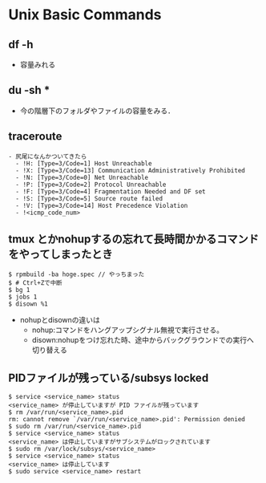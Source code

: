# Unix Basic Commands

## df -h
  - 容量みれる

## du -sh *
  - 今の階層下のフォルダやファイルの容量をみる．

## traceroute
```
- 尻尾になんかついてきたら
  - !H: [Type=3/Code=1] Host Unreachable 
  - !X: [Type=3/Code=13] Communication Administratively Prohibited
  - !N: [Type=3/Code=0] Net Unreachable
  - !P: [Type=3/Code=2] Protocol Unreachable
  - !F: [Type=3/Code=4] Fragmentation Needed and DF set
  - !S: [Type=3/Code=5] Source route failed
  - !V: [Type=3/Code=14] Host Precedence Violation
  - !<icmp_code_num>
```

## tmux とかnohupするの忘れて長時間かかるコマンドをやってしまったとき
```
$ rpmbuild -ba hoge.spec // やっちまった
$ # Ctrl+Zで中断
$ bg 1
$ jobs 1
$ disown %1
```
- nohupとdisownの違いは
  - nohup:コマンドをハングアップシグナル無視で実行させる。
  - disown:nohupをつけ忘れた時、途中からバックグラウンドでの実行へ切り替える

## PIDファイルが残っている/subsys locked
```
$ service <service_name> status
<service_name> が停止していますが PID ファイルが残っています
$ rm /var/run/<service_name>.pid
rm: cannot remove `/var/run/<service_name>.pid': Permission denied
$ sudo rm /var/run/<service_name>.pid
$ service <service_name> status
<service_name> は停止していますがサブシステムがロックされています
$ sudo rm /var/lock/subsys/<service_name>
$ service <service_name> status
<service_name> は停止しています
$ sudo service <service_name> restart
```